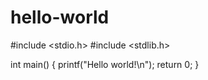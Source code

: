 # hello-world

#include <stdio.h>
#include <stdlib.h>

int main()
{
    printf("Hello world!\n");
    return 0;
}

